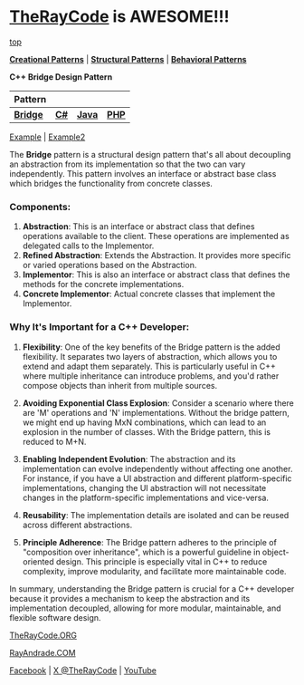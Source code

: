 # [TheRayCode](../../../README.md) is AWESOME!!!

[top](../README.md)

**[Creational Patterns](../../Creational/README.md)** | **[Structural Patterns](..//README.md)** | **[Behavioral Patterns](../../Behavioral/README.md)**

**C++ Bridge Design Pattern**

|Pattern|   |   |   |
|---|---|---|---|
| [**Bridge**](Bridge/README.md) | [**C#**](../../../Csharp/Structural/Bridge/README.md) | [**Java**](../../../Java/Structural/Bridge/README.md) | [**PHP**](../../../PHP/Structural/Bridge/README.md) |

[Example](example/README.md) | [Example2](example2/README.md) 

The **Bridge** pattern is a structural design pattern that's all about decoupling an abstraction from its implementation so that the two can vary independently. This pattern involves an interface or abstract base class which bridges the functionality from concrete classes.

### Components:
1. **Abstraction**: This is an interface or abstract class that defines operations available to the client. These operations are implemented as delegated calls to the Implementor.
2. **Refined Abstraction**: Extends the Abstraction. It provides more specific or varied operations based on the Abstraction.
3. **Implementor**: This is also an interface or abstract class that defines the methods for the concrete implementations.
4. **Concrete Implementor**: Actual concrete classes that implement the Implementor.

### Why It's Important for a C++ Developer:

1. **Flexibility**: One of the key benefits of the Bridge pattern is the added flexibility. It separates two layers of abstraction, which allows you to extend and adapt them separately. This is particularly useful in C++ where multiple inheritance can introduce problems, and you'd rather compose objects than inherit from multiple sources.

2. **Avoiding Exponential Class Explosion**: Consider a scenario where there are 'M' operations and 'N' implementations. Without the bridge pattern, we might end up having MxN combinations, which can lead to an explosion in the number of classes. With the Bridge pattern, this is reduced to M+N.

3. **Enabling Independent Evolution**: The abstraction and its implementation can evolve independently without affecting one another. For instance, if you have a UI abstraction and different platform-specific implementations, changing the UI abstraction will not necessitate changes in the platform-specific implementations and vice-versa.

4. **Reusability**: The implementation details are isolated and can be reused across different abstractions. 

5. **Principle Adherence**: The Bridge pattern adheres to the principle of "composition over inheritance", which is a powerful guideline in object-oriented design. This principle is especially vital in C++ to reduce complexity, improve modularity, and facilitate more maintainable code.

In summary, understanding the Bridge pattern is crucial for a C++ developer because it provides a mechanism to keep the abstraction and its implementation decoupled, allowing for more modular, maintainable, and flexible software design.


[TheRayCode.ORG](https://www.TheRayCode.org)

[RayAndrade.COM](https://www.RayAndrade.com)

[Facebook](https://www.facebook.com/TheRayCode/) | [X @TheRayCode](https://www.x.com/TheRayCode/) | [YouTube](https://www.youtube.com/TheRayCode/)
